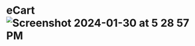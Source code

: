 # eCart![Screenshot 2024-01-30 at 5 28 57 PM](https://github.com/Sufeenshaikh/eCart/assets/142690202/214d9f31-2470-4078-b1c2-5ac577fc01fa)
